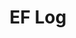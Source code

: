 ---
layout: page_archive_log
title: "EF Log"
category: log
description: A location-specific personal log.
permalink: /log/archive/north-america
continent: North America
loading_animation: true
sitemap:
  priority: 0.9
---
